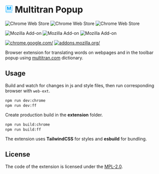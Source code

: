 # <img src="extension/images/icon_light.svg" width="24px"> Multitran Popup

![Chrome Web Store](https://img.shields.io/chrome-web-store/v/fbncpmcdhgdolipfkpeckjajpgjdpehj) ![Chrome Web Store](https://img.shields.io/chrome-web-store/stars/fbncpmcdhgdolipfkpeckjajpgjdpehj)
![Chrome Web Store](https://img.shields.io/chrome-web-store/users/fbncpmcdhgdolipfkpeckjajpgjdpehj)

![Mozilla Add-on](https://img.shields.io/amo/v/multitran) ![Mozilla Add-on](https://img.shields.io/amo/stars/multitran) ![Mozilla Add-on](https://img.shields.io/amo/users/multitran)

[ ![chrome.google.com/](https://i.imgur.com/unvdmLG.png)](https://chrome.google.com/webstore/detail/multitran-popup/fbncpmcdhgdolipfkpeckjajpgjdpehj)
[ ![addons.mozilla.org/](https://ffp4g1ylyit3jdyti1hqcvtb-wpengine.netdna-ssl.com/addons/files/2015/11/get-the-addon.png)](https://addons.mozilla.org/en-US/firefox/addon/multitran/)

Browser extension for translating words on webpages and in the toolbar popup using [multitran.com](https://www.multitran.com/) dictionary.

## Usage

Build and watch for changes in js and style files, then run corresponding browser with `web-ext`.

    npm run dev:chrome
    npm run dev:ff

Create production build in the **extension** folder.

    npm run build:chrome
    npm run build:ff

The extension uses **TailwindCSS** for styles and **esbuild** for bundling.

## License

The code of the extension is licensed under the [MPL-2.0](LICENSE).

